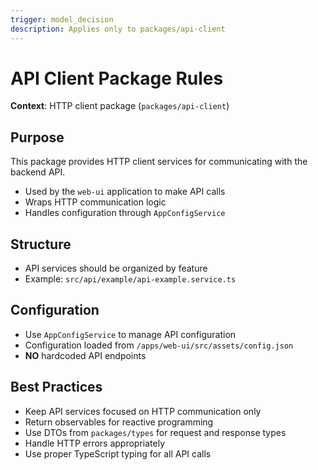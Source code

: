 ```yaml
---
trigger: model_decision
description: Applies only to packages/api-client
---
```


# API Client Package Rules

**Context**: HTTP client package (`packages/api-client`)

## Purpose

This package provides HTTP client services for communicating with the backend API.

- Used by the `web-ui` application to make API calls
- Wraps HTTP communication logic
- Handles configuration through `AppConfigService`

## Structure

- API services should be organized by feature
- Example: `src/api/example/api-example.service.ts`

## Configuration

- Use `AppConfigService` to manage API configuration
- Configuration loaded from `/apps/web-ui/src/assets/config.json`
- **NO** hardcoded API endpoints

## Best Practices

- Keep API services focused on HTTP communication only
- Return observables for reactive programming
- Use DTOs from `packages/types` for request and response types
- Handle HTTP errors appropriately
- Use proper TypeScript typing for all API calls
